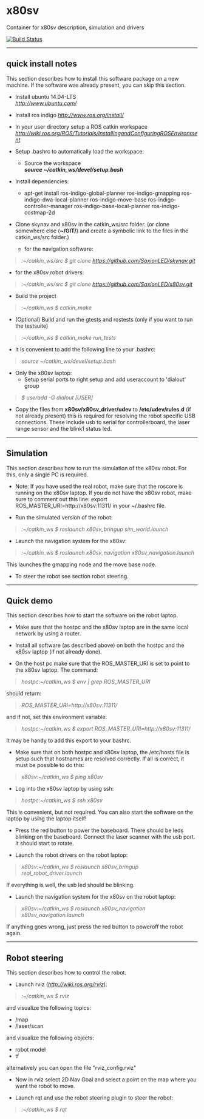 x80sv
=====

Container for x80sv description, simulation and drivers


[![Build Status](https://travis-ci.org/SaxionLED/x80sv.svg)](https://travis-ci.org/SaxionLED/x80sv)


-------------------
quick install notes
-------------------

This section describes how to install this software package on a new machine. If the software
was already present, you can skip this section.

- Install ubuntu 14.04-LTS  
_http://www.ubuntu.com/_

- Install ros indigo
_http://www.ros.org/install/_  

- In your user directory setup a ROS catkin workspace
_http://wiki.ros.org/ROS/Tutorials/InstallingandConfiguringROSEnvironment_  

- Setup .bashrc to automatically load the workspace:
  - Source the workspace  
    ___source ~/catkin_ws/devel/setup.bash___  

- Install dependencies:
    - apt-get install ros-indigo-global-planner ros-indigo-gmapping ros-indigo-dwa-local-planner ros-indigo-move-base ros-indigo-controller-manager ros-indigo-base-local-planner ros-indigo-costmap-2d

- Clone skynav and x80sv in the catkin_ws/src folder. (or clone somewhere else (**~/GIT/**) and create a symbolic link to the files in the catkin_ws/src folder.)
  
	- for the navigation software: 
>_:~/catkin_ws/src $ git clone https://github.com/SaxionLED/skynav.git_  
	
  - for the x80sv robot drivers: 
>_:~/catkin_ws/src $ git clone https://github.com/SaxionLED/x80sv.git_  

- Build the project  
>_:~/catkin_ws $ catkin_make_  
 
- (Optional) Build and run the gtests and rostests (only if you want to run the testsuite)
>_:~/catkin_ws $ catkin_make run_tests_

- It is convenient to add the following line to your .bashrc:
>_source ~/catkin_ws/devel/setup.bash_
  
- Only the x80sv laptop:
  - Setup serial ports to right setup and add useraccount to 'dialout' group   
>_$ useradd -G dialout [USER]_    
  
  - Copy the files from __x80sv/x80sv_driver/udev__ to __/etc/udev/rules.d__ (if not already present)
      this is required for resolving the robot specific USB connections. These include usb to serial 
      for controllerboard,
      the laser range sensor and the blink1 status led.

----------
Simulation
----------

This section describes how to run the simulation of the x80sv robot. For this, only a single
PC is required.

- Note: If you have used the real robot, make sure that the roscore is running on the x80sv laptop.
  If you do not have the x80sv robot, make sure to comment out this line:
   export ROS_MASTER_URI=http://x80sv:11311/
  in your ~/.bashrc file.

- Run the simulated version of the robot:
>_:~/catkin_ws $ roslaunch x80sv_bringup sim_world.launch_

- Launch the navigation system for the x80sv:
>_:~/catkin_ws $ roslaunch x80sv_navigation x80sv_navigation.launch_

  This launches the gmapping node and the move base node.

- To steer the robot see section robot steering.

----------
Quick demo
----------
 This section describes how to start the software on the robot laptop.
 
- Make sure that the hostpc and the x80sv laptop are in the same local network by
  using a router.

- Install all software (as described above) on both the hostpc and the x80sv laptop (if not already done).

- On the host pc make sure that the ROS_MASTER_URI is set to point to the x80sv laptop. The command:
>_hostpc:~/catkin_ws $ env | grep ROS_MASTER_URI_

  should return:
>_ROS_MASTER_URI=http://x80sv:11311/_

and if not, set this environment variable:
>_hostpc:~/catkin_ws $ export ROS_MASTER_URI=http://x80sv:11311/_

It may be handy to add this export to your bashrc.

- Make sure that on both hostpc and x80sv laptop, the /etc/hosts file is setup
  such that hostnames are resolved correctly. If all is correct, it must be possible to
  do this:
>_x80sv:~/catkin_ws $ ping x80sv_

- Log into the x80sv laptop by using ssh:
>_hostpc:~/catkin_ws $ ssh x80sv_

This is convenient, but not required. You can also start the software on the laptop by using the laptop itself!

- Press the red button to power the baseboard. There should be leds blinking on the baseboard. Connect the laser
 scanner with the usb port. It should start to rotate.

- Launch the robot drivers on the robot laptop:
>_x80sv:~/catkin_ws $ roslaunch x80sv_bringup real_robot_driver.launch_

If everything is well, the usb led should be blinking.

- Launch the navigation system for the x80sv on the robot laptop:
>_x80sv:~/catkin_ws $ roslaunch x80sv_navigation x80sv_navigation.launch_

If anything goes wrong, just press the red button to poweroff the robot again.

--------------
Robot steering
--------------
This section describes how to control the robot.

- Launch rviz (_http://wiki.ros.org/rviz_):
>_:~/catkin_ws $ rviz_

  and visualize the following topics:

  - /map
  - /laser/scan
  
  and visualize the following objects:

  - robot model
  - tf
  
 alternatively you can open the file "rviz_config.rviz"

  - Now in rviz select 2D Nav Goal and select a point on the map where you want the robot to move.

- Launch rqt and use the robot steering plugin to steer the robot:
>_:~/catkin_ws $ rqt_
